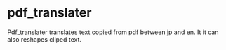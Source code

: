 # pdf_translater
Pdf_translater translates text copied from pdf between jp and en.
It it can also reshapes cliped text. 


